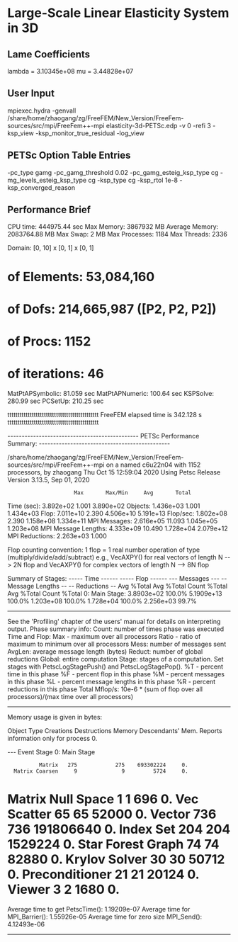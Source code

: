 # Large-Scale Linear Elasticity System in 3D

## Lame Coefficients
lambda = 3.10345e+08
    mu = 3.44828e+07

## User Input
mpiexec.hydra -genvall /share/home/zhaogang/zg/FreeFEM/New_Version/FreeFem-sources/src/mpi/FreeFem++-mpi elasticity-3d-PETSc.edp -v 0 -refi 3 -ksp_view -ksp_monitor_true_residual -log_view

## PETSc Option Table Entries
-pc_type gamg -pc_gamg_threshold 0.02 -pc_gamg_esteig_ksp_type cg
-mg_levels_esteig_ksp_type cg -ksp_type cg -ksp_rtol 1e-8 -ksp_converged_reason

## Performance Brief
 CPU time:             444975.44 sec
 Max Memory:           3867932 MB
 Average Memory:       2083764.88 MB
 Max Swap:             2 MB
 Max Processes:        1184
 Max Threads:          2336

 Domain:               [0, 10] x [0, 1] x [0, 1]
 # of Elements:        53,084,160
 # of Dofs:            214,665,987 ([P2, P2, P2])
 # of Procs:           1152
 
 # of iterations:      46
 MatPtAPSymbolic:      81.059 sec
 MatPtAPNumeric:       100.64 sec
 KSPSolve:             280.99 sec
 PCSetUp:              210.25 sec

ttttttttttttttttttttttttttttttttttttttttttttt
FreeFEM elapsed time is 342.128 s
ttttttttttttttttttttttttttttttttttttttttttttt

---------------------------------------------- PETSc Performance Summary: ----------------------------------------------

/share/home/zhaogang/zg/FreeFEM/New_Version/FreeFem-sources/src/mpi/FreeFem++-mpi on a  named c6u22n04 with 1152 processors, by zhaogang Thu Oct 15 12:59:04 2020
Using Petsc Release Version 3.13.5, Sep 01, 2020 

                         Max       Max/Min     Avg       Total
Time (sec):           3.892e+02     1.001   3.890e+02
Objects:              1.436e+03     1.001   1.434e+03
Flop:                 7.011e+10     2.390   4.506e+10  5.191e+13
Flop/sec:             1.802e+08     2.390   1.158e+08  1.334e+11
MPI Messages:         2.616e+05    11.093   1.045e+05  1.203e+08
MPI Message Lengths:  4.333e+09    10.490   1.728e+04  2.079e+12
MPI Reductions:       2.263e+03     1.000

Flop counting convention: 1 flop = 1 real number operation of type (multiply/divide/add/subtract)
                            e.g., VecAXPY() for real vectors of length N --> 2N flop
                            and VecAXPY() for complex vectors of length N --> 8N flop

Summary of Stages:   ----- Time ------  ----- Flop ------  --- Messages ---  -- Message Lengths --  -- Reductions --
                        Avg     %Total     Avg     %Total    Count   %Total     Avg         %Total    Count   %Total
 0:      Main Stage: 3.8903e+02 100.0%  5.1909e+13 100.0%  1.203e+08 100.0%  1.728e+04      100.0%  2.256e+03  99.7%

------------------------------------------------------------------------------------------------------------------------
See the 'Profiling' chapter of the users' manual for details on interpreting output.
Phase summary info:
   Count: number of times phase was executed
   Time and Flop: Max - maximum over all processors
                  Ratio - ratio of maximum to minimum over all processors
   Mess: number of messages sent
   AvgLen: average message length (bytes)
   Reduct: number of global reductions
   Global: entire computation
   Stage: stages of a computation. Set stages with PetscLogStagePush() and PetscLogStagePop().
      %T - percent time in this phase         %F - percent flop in this phase
      %M - percent messages in this phase     %L - percent message lengths in this phase
      %R - percent reductions in this phase
   Total Mflop/s: 10e-6 * (sum of flop over all processors)/(max time over all processors)

------------------------------------------------------------------------------------------------------------------------
Memory usage is given in bytes:

Object Type          Creations   Destructions     Memory  Descendants' Mem.
Reports information only for process 0.

--- Event Stage 0: Main Stage

              Matrix   275            275    693302224     0.
      Matrix Coarsen     9              9         5724     0.
   Matrix Null Space     1              1          696     0.
         Vec Scatter    65             65        52000     0.
              Vector   736            736    191806640     0.
           Index Set   204            204      1529224     0.
   Star Forest Graph    74             74        82880     0.
       Krylov Solver    30             30        50712     0.
      Preconditioner    21             21        20124     0.
              Viewer     3              2         1680     0.
========================================================================================================================
Average time to get PetscTime(): 1.19209e-07
Average time for MPI_Barrier(): 1.55926e-05
Average time for zero size MPI_Send(): 4.12493e-06

-----------------------------------------
